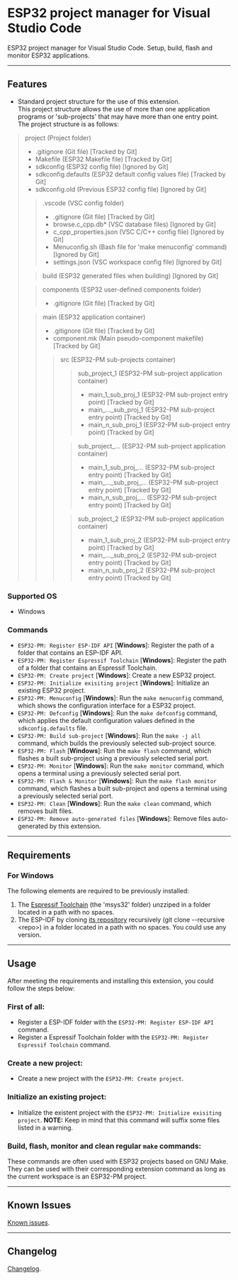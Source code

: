 <!-- ** DOCUMENTATION STEPS ** -->
<!-- STEP1: Update README.md -->
<!-- STEP2: Update CHANGELOG.md -->

<!-- TODO: Add TOOLCHAIN_PATH and IDF_PATH existence checking for projects. -->

# ESP32 project manager for Visual Studio Code

ESP32 project manager for Visual Studio Code. Setup, build, flash and monitor ESP32 applications.

----------

## Features

- Standard project structure for the use of this extension.\
This project structure allows the use of more than one application programs or 'sub-projects' that may have more than one entry point.\
The project structure is as follows:

>project (Project folder)
>- .gitignore (Git file) [Tracked by Git]
>- Makefile (ESP32 Makefile file) [Tracked by Git]
>- sdkconfig (ESP32 config file) [Ignored by Git]
>- sdkconfig.defaults (ESP32 default config values file) [Tracked by Git]
>- sdkconfig.old (Previous ESP32 config file) [Ignored by Git]
>>.vscode (VSC config folder)
>>- .gitignore (Git file) [Tracked by Git]
>>- browse.c_cpp.db* (VSC database files) [Ignored by Git]
>>- c_cpp_properties.json (VSC C/C++ config file) [Ignored by Git]
>>- Menuconfig.sh (Bash file for 'make menuconfig' command) [Ignored by Git]
>>- settings.json (VSC workspace config file) [Ignored by Git]
>
>>build (ESP32 generated files when building) [Ignored by Git]
>
>>components (ESP32 user-defined components folder)
>>- .gitignore (Git file) [Tracked by Git]
>
>>main (ESP32 application container)
>>- .gitignore (Git file) [Tracked by Git]
>>- component.mk (Main pseudo-component makefile) [Tracked by Git]
>>>src (ESP32-PM sub-projects container)
>>>>sub_project_1 (ESP32-PM sub-project application container)
>>>>- main_1_sub_proj_1 (ESP32-PM sub-project entry point) [Tracked by Git]
>>>>- main_..._sub_proj_1 (ESP32-PM sub-project entry point) [Tracked by Git]
>>>>- main_n_sub_proj_1 (ESP32-PM sub-project entry point) [Tracked by Git]
>>>
>>>>sub_project_... (ESP32-PM sub-project application container)
>>>>- main_1_sub_proj_... (ESP32-PM sub-project entry point) [Tracked by Git]
>>>>- main_...\_sub_proj\_... (ESP32-PM sub-project entry point) [Tracked by Git]
>>>>- main_n_sub_proj_... (ESP32-PM sub-project entry point) [Tracked by Git]
>>>
>>>>sub_project_2 (ESP32-PM sub-project application container)
>>>>- main_1_sub_proj_2 (ESP32-PM sub-project entry point) [Tracked by Git]
>>>>- main_..._sub_proj_2 (ESP32-PM sub-project entry point) [Tracked by Git]
>>>>- main_n_sub_proj_2 (ESP32-PM sub-project entry point) [Tracked by Git]

### Supported OS

- Windows

### Commands

- `ESP32-PM: Register ESP-IDF API` [**Windows**]: Register the path of a folder that contains an ESP-IDF API.
- `ESP32-PM: Register Espressif Toolchain` [**Windows**]: Register the path of a folder that contains an Espressif Toolchain.
- `ESP32-PM: Create project` [**Windows**]: Create a new ESP32 project.
- `ESP32-PM: Initialize exisiting project` [**Windows**]: Initialize an existing ESP32 project.
- `ESP32-PM: Menuconfig` [**Windows**]: Run the `make menuconfig` command, which shows the configuration interface for a ESP32 project.
- `ESP32-PM: Defconfig` [**Windows**]: Run the `make defconfig` command, which applies the default configuration values defined in the `sdkconfig.defaults` file.
- `ESP32-PM: Build sub-project` [**Windows**]: Run the `make -j all` command, which builds the previously selected sub-project source.
- `ESP32-PM: Flash` [**Windows**]: Run the `make flash` command, which flashes a built sub-project using a previously selected serial port.
- `ESP32-PM: Monitor` [**Windows**]: Run the `make monitor` command, which opens a terminal using a previously selected serial port.
- `ESP32-PM: Flash & Monitor` [**Windows**]: Run the `make flash monitor` command, which flashes a built sub-project and opens a terminal using a previously selected serial port.
- `ESP32-PM: Clean` [**Windows**]: Run the `make clean` command, which removes built files.
- `ESP32-PM: Remove auto-generated files` [**Windows**]: Remove files auto-generated by this extension.

----------

## Requirements

### For Windows

The following elements are required to be previously installed:

1. The [Espressif Toolchain](https://dl.espressif.com/dl/esp32_win32_msys2_environment_and_toolchain-20190611.zip) (the 'msys32' folder) unzziped in a folder located in a path with no spaces.
2. The ESP-IDF by cloning [its repository](https://github.com/espressif/esp-idf) recursively (git clone --recursive \<repo\>) in a folder located in a path with no spaces. You could use any version.

----------

## Usage

After meeting the requirements and installing this extension, you could follow the steps below:

### First of all:
- Register a ESP-IDF folder with the `ESP32-PM: Register ESP-IDF API` command.
- Register a Espressif Toolchain folder with the `ESP32-PM: Register Espressif Toolchain` command.

### Create a new project:
- Create a new project with the `ESP32-PM: Create project`.

### Initialize an existing project:
- Initialize the existent project with the `ESP32-PM: Initialize exisiting project`.
**NOTE:** Keep in mind that this command will suffix some files listed in a warning.

### Build, flash, monitor and clean regular `make` commands:
These commands are often used with ESP32 projects based on GNU Make. They can be used with their corresponding extension command as long as the current workspace is an ESP32-PM project.

----------

## Known Issues

[Known issues](https://github.com/mrverdant13/esp32-pm-vsc-extension/issues).

----------

## Changelog

[Changelog](https://github.com/mrverdant13/esp32-pm-vsc-extension/blob/master/CHANGELOG.md).